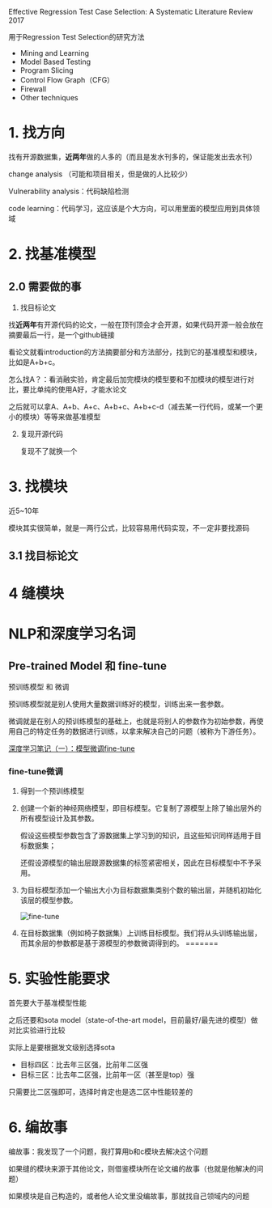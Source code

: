 Effective Regression Test Case Selection: A Systematic Literature Review 2017

用于Regression Test Selection的研究方法

- Mining and Learning
- Model Based Testing
- Program Slicing
- Control Flow Graph（CFG）
- Firewall
- Other techniques



# 1. 找方向

找有开源数据集，**近两年**做的人多的（而且是发水刊多的，保证能发出去水刊）

change analysis （可能和项目相关，但是做的人比较少）

Vulnerability analysis：代码缺陷检测

code learning：代码学习，这应该是个大方向，可以用里面的模型应用到具体领域

# 2. 找基准模型

## 2.0 需要做的事

1. 找目标论文

找**近两年**有开源代码的论文，一般在顶刊顶会才会开源，如果代码开源一般会放在摘要最后一行，是一个github链接

看论文就看introduction的方法摘要部分和方法部分，找到它的基准模型和模块，比如是A+b+c。

怎么找A？：看消融实验，肯定最后加完模块的模型要和不加模块的模型进行对比，要比单纯的使用A好，才能水论文

之后就可以拿A、A+b、A+c、A+b+c、A+b+c-d（减去某一行代码，或某一个更小的模块）等等来做基准模型

2. 复现开源代码

   复现不了就换一个

# 3. 找模块

近5~10年

模块其实很简单，就是一两行公式，比较容易用代码实现，不一定非要找源码

## 3.1 找目标论文

# 4 缝模块




# NLP和深度学习名词

## Pre-trained Model 和 fine-tune

预训练模型 和 微调

预训练模型就是别人使用大量数据训练好的模型，训练出来一套参数。

微调就是在别人的预训练模型的基础上，也就是将别人的参数作为初始参数，再使用自己的特定任务的数据进行训练，以拿来解决自己的问题（被称为下游任务）。

[深度学习笔记（一）：模型微调fine-tune](https://blog.csdn.net/sinat_36831051/article/details/84988174)

### fine-tune微调

1. 得到一个预训练模型

2. 创建一个新的神经网络模型，即目标模型。它复制了源模型上除了输出层外的所有模型设计及其参数。

   假设这些模型参数包含了源数据集上学习到的知识，且这些知识同样适用于目标数据集；

   还假设源模型的输出层跟源数据集的标签紧密相关，因此在目标模型中不予采用。

3. 为目标模型添加一个输出大小为目标数据集类别个数的输出层，并随机初始化该层的模型参数。

   ![fine-tune](D:\CS_Source\myNote-of-ComputerStudy\机器学习\3\fine-tune.png)

4. 在目标数据集（例如椅子数据集）上训练目标模型。我们将从头训练输出层，而其余层的参数都是基于源模型的参数微调得到的。 
=======
# 5. 实验性能要求

首先要大于基准模型性能

之后还要和sota model（state-of-the-art model，目前最好/最先进的模型）做对比实验进行比较

实际上是要根据发文级别选择sota

- 目标四区：比去年三区强，比前年二区强
- 目标三区：比去年二区强，比前年一区（甚至是top）强

只需要比二区强即可，选择时肯定也是选二区中性能较差的

# 6. 编故事

编故事：我发现了一个问题，我打算用b和c模块去解决这个问题

如果缝的模块来源于其他论文，则借鉴模块所在论文编的故事（也就是他解决的问题）

如果模块是自己构造的，或者他人论文里没编故事，那就找自己领域内的问题

